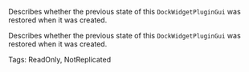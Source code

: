 Describes whether the previous state of this `DockWidgetPluginGui` was restored when it was created.
	
Describes whether the previous state of this `DockWidgetPluginGui` was restored when it was created.

Tags: ReadOnly, NotReplicated